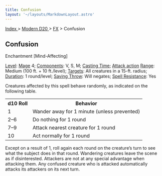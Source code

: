 ```yaml
---
title: Confusion
layout: '~/layouts/MarkdownLayout.astro'
---
```


[ Index ](/) > [ Modern D20 ](/modern.d20.srd) > [FX](/modern.d20.srd/fx) > Confusion

## Confusion

Enchantment [Mind-Affecting]

[Level](/modern.d20.srd/fx/level):
[Mage](/modern.d20.srd/classes/advanced/mage) 4;
[Components](/modern.d20.srd/fx/components): V, S, M; [Casting Time](/modern.d20.srd/fx/casting.time); [Attack action](/modern.d20.srd/combat/attack.actions)
[Range](/modern.d20.srd/fx/range): Medium (100 ft. + 10 ft./level);
[Targets](/modern.d20.srd/fx/target): All creatures in a 15-ft. radius;
[Duration](/modern.d20.srd/fx/duration): 1 round/level; [Saving Throw](/modern.d20.srd/basics/saving.throws): Will negates; [Spell Resistance](/modern.d20.srd/special.abilities/spell.resistance): Yes

Creatures affected by this spell behave randomly, as indicated on the
following table.


<table> <tr> <th>d10 Roll</th> <th>Behavior</th> </tr> <tr><td> 1</td><td> Wander away for 1 minute (unless prevented) </td></tr> <tr class="shaded"><td> 2–6</td><td> Do nothing for 1 round </td></tr> <tr><td> 7–9</td><td> Attack nearest creature for 1 round </td></tr> <tr class="shaded"><td> 10</td><td> Act normally for 1 round </td></tr> </table>



Except on a result of 1, roll again each round on the creature’s turn to see
what the subject does in that round. Wandering creatures leave the scene as if
disinterested. Attackers are not at any special advantage when attacking them.
Any confused creature who is attacked automatically attacks its attackers on
its next turn.

